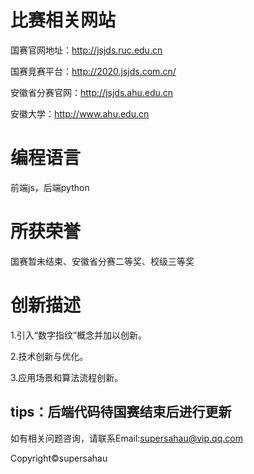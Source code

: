 # 比赛相关网站
国赛官网地址：http://jsjds.ruc.edu.cn

国赛竞赛平台：http://2020.jsjds.com.cn/

安徽省分赛官网：http://jsjds.ahu.edu.cn

安徽大学：http://www.ahu.edu.cn
# 编程语言
前端js，后端python
# 所获荣誉
国赛暂未结束、安徽省分赛二等奖、校级三等奖
# 创新描述
1.引入“数字指纹”概念并加以创新。

2.技术创新与优化。

3.应用场景和算法流程创新。

## tips：后端代码待国赛结束后进行更新

如有相关问题咨询，请联系Email:supersahau@vip.qq.com

Copyright©supersahau
